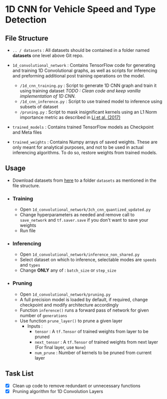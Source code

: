 # 1D CNN for Vehicle Speed and Type Detection

## File Structure

- ```.. / datasets``` : All datasets should be contained in a folder named **datasets** one level above Git repo.

- ```1d_convolutional_network``` : Contains TensorFlow code for generating and training 1D Convolutional graphs, as well as scripts for inferencing and preforming additional post training operations on the model.
  - ```/1d_cnn_training.py``` : Script to generate 1D CNN graph and train it using training dataset _TODO : Clean code and keep vanilla implementation of 1D CNN._
  - ```/1d_cnn_inference.py``` : Script to use trained model to inference using subsets of dataset
  - ```/pruning.py``` : Script to mask insignificant kernels using an L1 Norm importance metric as described in [Li et al. (2017)](https://arxiv.org/pdf/1608.08710.pdf)
  
- ```trained_models``` : Contains trained TensorFlow models as Checkpoint and Meta files

- ```trained_weights``` : Contains Numpy arrays of saved weights. These are only meant for analytical purposes, and not to be used in actual inferencing algorithms. To do so, restore weights from trained models.

## Usage

- Download datasets from [here](https://drive.google.com/drive/folders/113brHUKjoL7G4Ylv8XASAufMxLbHNbz5?usp=sharing) to a folder ```datasets``` as mentioned in the file structure.

- ### Training
  - Open ```1d_convolutional_network/3ch_cnn_quantized_updated.py```
  - Change hyperparameters as needed and remove call to ```save_network``` and ```tf.saver.save``` if you don't want to save your weights
  - Run file
  
- ### Inferencing
  - Open ```1d_convolutional_network/inference_non_shared.py```
  - Select dataset on which to inference, selectable modes are ```speeds``` and ```types```
  - Change **ONLY** any of : ```batch_size``` or ```step_size```

- ### Pruning
  - Open ```1d_convolutional_network/pruning.py```
  - A full precision model is loaded by default, if required, change checkpoint and modify architecture accordingly
  - Function ```inference()``` runs a forward pass of network for given number of ```generations```
  - Use function ```prune_layer()``` to prune a given layer
    - Inputs : 
      - ```tensor``` : A ```tf.Tensor``` of trained weights from layer to be pruned
      - ```next_tensor``` : A ```tf.Tensor``` of trained weights from next layer (For final layer, use ```None```)
      - ```num_prune``` : Number of kernels to be pruned from current layer
  
## Task List

- [X] Clean up code to remove redundant or unnecessary functions
- [X] Pruning algorithm for 1D Convolution Layers
